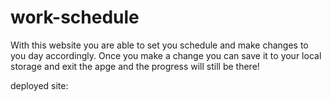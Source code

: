 # work-schedule

With this website you are able to set you schedule and make changes to you day accordingly. 
Once you make a change you can save it to your local storage and exit the apge and the progress will still be there!

deployed site:
